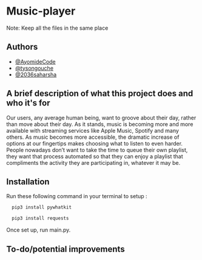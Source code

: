 # Music-player


Note: Keep all the files in the same place

## Authors
- [@AyomideCode](https://github.com/AyomideCode)
- [@tysongouche](https://github.com/tysongouche)
- [@2036saharsha](https://github.com/2036saharsha)





## A brief description of what this project does and who it's for

Our users, any average human being, want to groove about their day, rather than move
about their day. As it stands, music is becoming more and more available with streaming services
like Apple Music, Spotify and many others. As music becomes more accessible, the dramatic
increase of options at our fingertips makes choosing what to listen to even harder. People
nowadays don’t want to take the time to queue their own playlist, they want that process
automated so that they can enjoy a playlist that compliments the activity they are participating in,
whatever it may be.


## Installation

Run these following command in your terminal to setup : 

```bash
  pip3 install pywhatkit
```

```bash
  pip3 install requests
```

Once set up, run main.py.

## To-do/potential improvements
